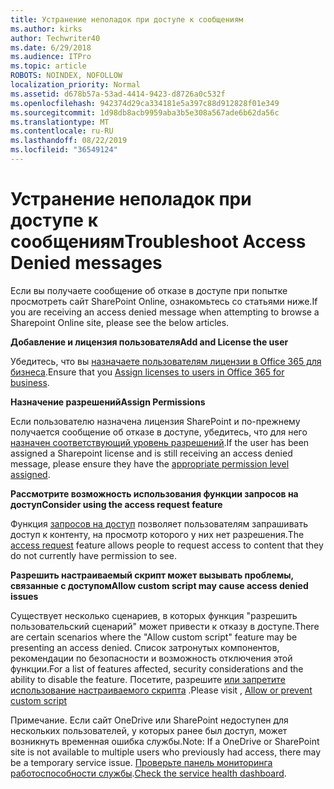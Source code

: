 ```yaml
---
title: Устранение неполадок при доступе к сообщениям
ms.author: kirks
author: Techwriter40
ms.date: 6/29/2018
ms.audience: ITPro
ms.topic: article
ROBOTS: NOINDEX, NOFOLLOW
localization_priority: Normal
ms.assetid: d678b57a-53ad-4414-9423-d8726a0c532f
ms.openlocfilehash: 942374d29ca334181e5a397c88d912828f01e349
ms.sourcegitcommit: 1d98db8acb9959aba3b5e308a567ade6b62da56c
ms.translationtype: MT
ms.contentlocale: ru-RU
ms.lasthandoff: 08/22/2019
ms.locfileid: "36549124"
---
```

# <a name="troubleshoot-access-denied-messages"></a><span data-ttu-id="8657f-102">Устранение неполадок при доступе к сообщениям</span><span class="sxs-lookup"><span data-stu-id="8657f-102">Troubleshoot Access Denied messages</span></span>

<span data-ttu-id="8657f-103">Если вы получаете сообщение об отказе в доступе при попытке просмотреть сайт SharePoint Online, ознакомьтесь со статьями ниже.</span><span class="sxs-lookup"><span data-stu-id="8657f-103">If you are receiving an access denied message when attempting to browse a Sharepoint Online site, please see the below articles.</span></span>

<span data-ttu-id="8657f-104">**Добавление и лицензия пользователя**</span><span class="sxs-lookup"><span data-stu-id="8657f-104">**Add and License the user**</span></span>

<span data-ttu-id="8657f-105">Убедитесь, что вы [назначаете пользователям лицензии в Office 365 для бизнеса](https://docs.microsoft.com/office365/admin/subscriptions-and-billing/assign-licenses-to-users?view=o365-worldwide&amp;tabs=One).</span><span class="sxs-lookup"><span data-stu-id="8657f-105">Ensure that you [Assign licenses to users in Office 365 for business](https://docs.microsoft.com/office365/admin/subscriptions-and-billing/assign-licenses-to-users?view=o365-worldwide&amp;tabs=One).</span></span>

<span data-ttu-id="8657f-106">**Назначение разрешений**</span><span class="sxs-lookup"><span data-stu-id="8657f-106">**Assign Permissions**</span></span>

<span data-ttu-id="8657f-107">Если пользователю назначена лицензия SharePoint и по-прежнему получается сообщение об отказе в доступе, убедитесь, что для него [назначен соответствующий уровень разрешений](https://docs.microsoft.com/sharepoint/understanding-permission-levels).</span><span class="sxs-lookup"><span data-stu-id="8657f-107">If the user has been assigned a Sharepoint license and is still receiving an access denied message, please ensure they have the [appropriate permission level assigned](https://docs.microsoft.com/sharepoint/understanding-permission-levels).</span></span>

<span data-ttu-id="8657f-108">**Рассмотрите возможность использования функции запросов на доступ**</span><span class="sxs-lookup"><span data-stu-id="8657f-108">**Consider using the access request feature**</span></span>

<span data-ttu-id="8657f-109">Функция [запросов на доступ](https://support.office.com/article/Set-up-and-manage-access-requests-94B26E0B-2822-49D4-929A-8455698654B3) позволяет пользователям запрашивать доступ к контенту, на просмотр которого у них нет разрешения.</span><span class="sxs-lookup"><span data-stu-id="8657f-109">The [access request](https://support.office.com/article/Set-up-and-manage-access-requests-94B26E0B-2822-49D4-929A-8455698654B3) feature allows people to request access to content that they do not currently have permission to see.</span></span> 

<span data-ttu-id="8657f-110">**Разрешить настраиваемый скрипт может вызывать проблемы, связанные с доступом**</span><span class="sxs-lookup"><span data-stu-id="8657f-110">**Allow custom script may cause access denied issues**</span></span>

<span data-ttu-id="8657f-111">Существует несколько сценариев, в которых функция "разрешить пользовательский сценарий" может привести к отказу в доступе.</span><span class="sxs-lookup"><span data-stu-id="8657f-111">There are certain scenarios where the "Allow custom script" feature may be presenting an access denied.</span></span> <span data-ttu-id="8657f-112">Список затронутых компонентов, рекомендации по безопасности и возможность отключения этой функции.</span><span class="sxs-lookup"><span data-stu-id="8657f-112">For a list of features affected, security considerations and the ability to disable the feature.</span></span> <span data-ttu-id="8657f-113">Посетите, разрешите [или запретите использование настраиваемого скрипта](https://docs.microsoft.com/sharepoint/allow-or-prevent-custom-script) .</span><span class="sxs-lookup"><span data-stu-id="8657f-113">Please visit , [Allow or prevent custom script](https://docs.microsoft.com/sharepoint/allow-or-prevent-custom-script)</span></span>

<span data-ttu-id="8657f-114">Примечание. Если сайт OneDrive или SharePoint недоступен для нескольких пользователей, у которых ранее был доступ, может возникнуть временная ошибка службы.</span><span class="sxs-lookup"><span data-stu-id="8657f-114">Note: If a OneDrive or SharePoint site is not available to multiple users who previously had access, there may be a temporary service issue.</span></span> <span data-ttu-id="8657f-115">[Проверьте панель мониторинга работоспособности службы](https://portal.office.com/adminportal/home#/servicehealth).</span><span class="sxs-lookup"><span data-stu-id="8657f-115">[Check the service health dashboard](https://portal.office.com/adminportal/home#/servicehealth).</span></span>


  

